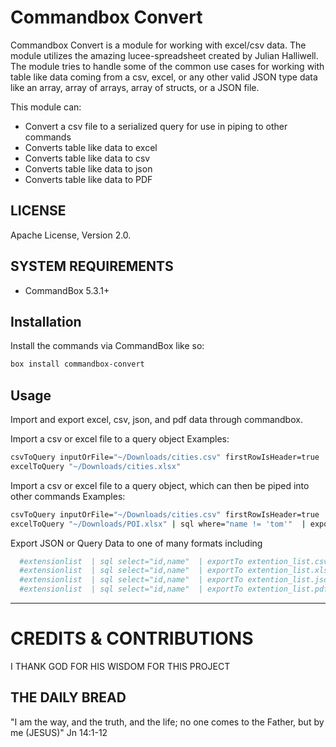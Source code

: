 # Commandbox Convert

Commandbox Convert is a module for working with excel/csv data. The module utilizes the amazing lucee-spreadsheet created by Julian Halliwell.
The module tries to handle some of the common use cases for working with table like data coming from a csv, excel, or any other valid JSON type data
like an array, array of arrays, array of structs, or a JSON file. 

This module can:

* Convert a csv file to a serialized query for use in piping to other commands
* Converts table like data to excel 
* Converts table like data to csv 
* Converts table like data to json
* Converts table like data to PDF


## LICENSE
Apache License, Version 2.0.

## SYSTEM REQUIREMENTS
- CommandBox 5.3.1+

## Installation
Install the commands via CommandBox like so:
```bash
box install commandbox-convert
```

## Usage

Import and export excel, csv, json, and pdf data through commandbox.

Import a csv or excel file to a query object
Examples:
```bash
csvToQuery inputOrFile="~/Downloads/cities.csv" firstRowIsHeader=true
excelToQuery "~/Downloads/cities.xlsx"
```

Import a csv or excel file to a query object, which can then be piped into other commands
Examples:
```bash
csvToQuery inputOrFile="~/Downloads/cities.csv" firstRowIsHeader=true | sql select="id,name"  | exportTo cities.xlsx
excelToQuery "~/Downloads/POI.xlsx" | sql where="name != 'tom'"  | exportTo POI_list.pdf
```

Export JSON or Query Data to one of many formats including 
```bash
  #extensionlist  | sql select="id,name"  | exportTo extention_list.csv
  #extensionlist  | sql select="id,name"  | exportTo extention_list.xlsx
  #extensionlist  | sql select="id,name"  | exportTo extention_list.json
  #extensionlist  | sql select="id,name"  | exportTo extention_list.pdf
```

----


# CREDITS & CONTRIBUTIONS

I THANK GOD FOR HIS WISDOM FOR THIS PROJECT

## THE DAILY BREAD

"I am the way, and the truth, and the life; no one comes to the Father, but by me (JESUS)" Jn 14:1-12

[1]: https://github.com/Ortus-Solutions/DocBox/wiki
[2]: https://github.com/Ortus-Solutions/DocBox
